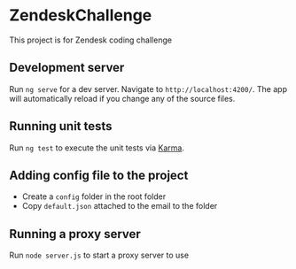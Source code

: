 # ZendeskChallenge

This project is for Zendesk coding challenge

## Development server

Run `ng serve` for a dev server. Navigate to `http://localhost:4200/`. The app will automatically reload if you change any of the source files.

## Running unit tests

Run `ng test` to execute the unit tests via [Karma](https://karma-runner.github.io).

## Adding config file to the project

- Create a `config` folder in the root folder
- Copy `default.json` attached to the email to the folder

## Running a proxy server

Run `node server.js` to start a proxy server to use
